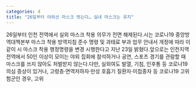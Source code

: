 ```yaml
---
categories: d
title: "26일부터 야외선 마스크 벗는다… 실내 마스크는 유지"
---
```

26일부터 인천 전역에서 실외 마스크 착용 의무가 전면 해제된다.시는 코로나19 중앙방역대책본부 마스크 착용 방역지침 준수 명령 및 과태료 부과 업무 안내서 개정에 따라 이같이 시 마스크 착용 행정명령을 변경 시행한다고 지난 23일 밝혔다.앞으로는 인천지역 전역에서 50인 이상이 모이는 야외 집회에 참석하거나 공연, 스포츠 경기를 관람할 때 마스크를 쓰지 않아도 처벌받지 않는다.다만, 실외여도 발열, 기침, 인후통 등 코로나19 의심 증상이 있거나, 고령층·면역저하자·만성 호흡기 질환자·미접종자 등 코로나19 고위험군인 경우, 고위
